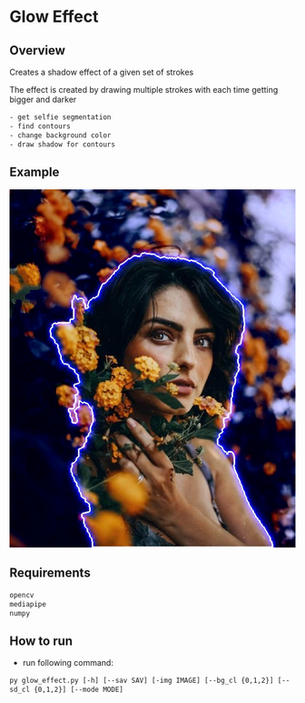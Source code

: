 # **Glow Effect**

## Overview

Creates a shadow effect of a given set of strokes

The effect is created by drawing multiple strokes with each time getting bigger and darker

    - get selfie segmentation
    - find contours
    - change background color 
    - draw shadow for contours

## Example 

![girl_and_flower](./Example%20Image/girl_and_flower.jpg)

## Requirements
```
opencv
mediapipe
numpy
```

## How to run

- run following command:
```
py glow_effect.py [-h] [--sav SAV] [-img IMAGE] [--bg_cl {0,1,2}] [--sd_cl {0,1,2}] [--mode MODE]
```
